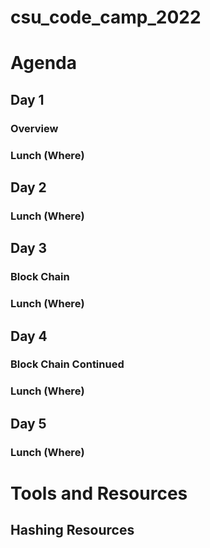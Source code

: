 # csu_code_camp_2022




# Agenda


## Day 1
### Overview


###  Lunch (Where) 



## Day 2


###  Lunch (Where) 


## Day 3
### Block Chain

###  Lunch (Where) 

## Day 4
### Block Chain Continued

###  Lunch (Where) 

## Day 5

###  Lunch (Where) 

# Tools and Resources

## Hashing Resources



